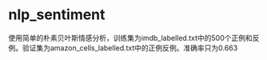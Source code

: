 # nlp_sentiment
使用简单的朴素贝叶斯情感分析，训练集为imdb_labelled.txt中的500个正例和反例。验证集为amazon_cells_labelled.txt中的正例反例。准确率只为0.663
